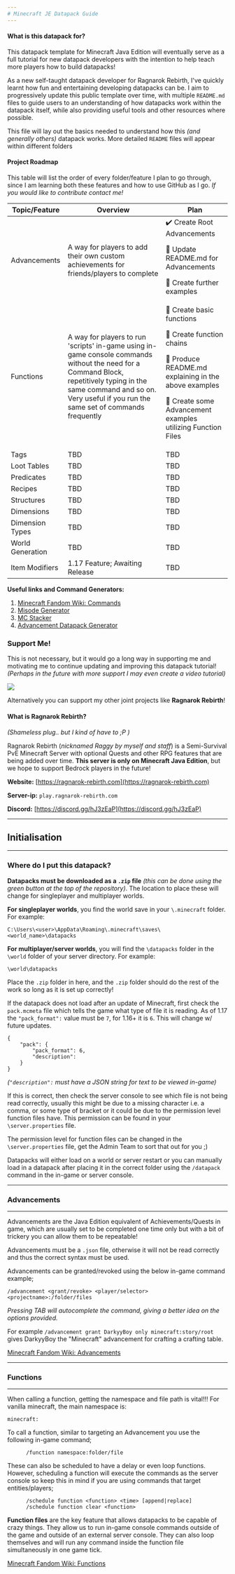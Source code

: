 ```yaml
---
# Minecraft JE Datapack Guide
---
```

#### What is this datapack for?
This datapack template for Minecraft Java Edition will eventually serve as a
full tutorial for new datapack developers with the intention to help teach more
players how to build datapacks!

As a new self-taught datapack developer for Ragnarok Rebirth, I've quickly
learnt how fun and entertaining developing datapacks can be. I aim to
progressively update this public template over time, with multiple `README.md`
files to guide users to an understanding of how datapacks work within the
datapack itself, while also providing useful tools and other resources where
possible.

This file will lay out the basics needed to understand how this *(and generally*
*others)* datapack works. More detailed `README` files will appear within
different folders

#### Project Roadmap
This table will list the order of every folder/feature I plan to go through, since
I am learning both these features and how to use GitHub as I go.
*If you would like to contribute contact me!*

| Topic/Feature | Overview | Plan |
|-|-|-|
| Advancements | A way for players to add their own custom achievements for friends/players to complete | ✔️ Create Root Advancements <p> 🔸 Update README.md for Advancements <p> 🔸 Create further examples |
| Functions | A way for players to run 'scripts' in-game using in-game console commands without the need for a Command Block, repetitively typing in the same command and so on. Very useful if you run the same set of commands frequently | 🔸 Create basic functions <p> 🔸 Create function chains <p> 🔸 Produce README.md explaining in the above examples <p> 🔸 Create some Advancement examples utilizing Function Files |
| Tags | TBD | TBD |
| Loot Tables | TBD | TBD |
| Predicates | TBD | TBD |
| Recipes | TBD | TBD |
| Structures | TBD | TBD |
| Dimensions | TBD | TBD |
| Dimension Types | TBD | TBD |
| World Generation | TBD | TBD |
| Item Modifiers | 1.17 Feature; Awaiting Release | TBD |

**Useful links and Command Generators:**
1. [Minecraft Fandom Wiki: Commands](https://minecraft.fandom.com/wiki/Commands "A place to start for detailed descriptions of command and console use")
2. [Misode Generator](https://misode.github.io "Loot tables, Advancements, Custom Items/Mobs etc.")
3. [MC Stacker](https://mcstacker.net/versions.php "The most useful tool ever for Loot tables, Advancements, Custom Items/Mobs etc.")
4. [Advancement Datapack Generator ](https://advancements.thedestruc7i0n.ca "Allows you to geneate a datapack for custom advancements")

### Support Me!
This is not necessary, but it would go a long way in supporting me and motivating
me to continue updating and improving this datapack tutorial! *(Perhaps in the*
  *future with more support I may even create a video tutorial)*

<a href="https://www.buymeacoffee.com/Fackles"><img src="https://img.buymeacoffee.com/button-api/?text=Buy me a coffee&emoji=☕&slug=Fackles&button_colour=7808b5&font_colour=ffffff&font_family=Comic&outline_colour=ffffff&coffee_colour=FFDD00"></a>

Alternatively you can support my other joint projects like **Ragnarok Rebirth**!

#### What is Ragnarok Rebirth?
*(Shameless plug.. but I kind of have to ;P )*

Ragnarok Rebirth (*nicknamed Raggy by myself and staff*) is a Semi-Survival PvE
Minecraft Server with optional Quests and other RPG features that are being
added over time. **This server is only on Minecraft Java Edition**, but we hope
to support Bedrock players in the future!

**Website:** [https://ragnarok-rebirth.com](https://ragnarok-rebirth.com)

**Server-ip:** `play.ragnarok-rebirth.com`

**Discord:** [https://discord.gg/hJ3zEaP](https://discord.gg/hJ3zEaP)

---
## Initialisation
---
### Where do I put this datapack?
**Datapacks must be downloaded as a `.zip` file** *(this can be done using the*
*green button at the top of the repository)*. The location to place these will
change for singleplayer and multiplayer worlds.

**For singleplayer worlds**, you find the world save in your `\.minecraft`
folder. For example:
```
C:\Users\<user>\AppData\Roaming\.minecraft\saves\<world_name>\datapacks
```

**For multiplayer/server worlds**, you will find the `\datapacks` folder in the
`\world` folder of your server directory. For example:
```
\world\datapacks
```
Place the `.zip` folder in here,
and the `.zip` folder should do the rest of the work so long as it is set up
correctly!

If the datapack does not load after an update of Minecraft, first check the
`pack.mcmeta` file which tells the game what type of file it is reading. As of
1.17 the `"pack_format":` value must be `7`, for 1.16+ it is `6`. This will
change w/ future updates.
```
{
	"pack": {
		"pack_format": 6,
		"description":
	}
}
```
*(`"description":` must have a JSON string for text to be viewed in-game)*

If this is correct, then check the server console to see which file is not being
read correctly, usually this might be due to a missing character i.e. a comma,
or some type of bracket or it could be due to the permission level function
files have. This permission can be found in your `\server.properties` file.

The permission level for function files can be changed in the `\server.properties`
file, get the Admin Team to sort that out for you ;)

Datapacks will either load on a world or server restart or you can manually load in
a datapack after placing it in the correct folder using the `/datapack` command
in the in-game or server console.

---
### Advancements
---
Advancements are the Java Edition equivalent of Achievements/Quests in game,
which are usually set to be completed one time only but with a bit of trickery you can
allow them to be repeatable!

Advancements must be a `.json` file, otherwise it will not be read correctly
and thus the correct syntax must be used.

Advancements can be granted/revoked using the below  in-game command example;
```
/advancement <grant/revoke> <player/selector> <projectname>:/folder/files
```
*Pressing TAB will autocomplete the command, giving a better idea on the*
*options provided.*

For  example `/advancement grant DarkyyBoy only minecraft:story/root` gives
DarkyyBoy the "Minecraft" advancement for crafting a crafting table.

[Minecraft Fandom Wiki: Advancements](https://minecraft.fandom.com/wiki/Advancement/JSON_format)

---
### Functions
---
When calling a function, getting the namespace and file path is vital!!!
For vanilla minecraft, the main namespace is:
```
minecraft:
```

To call a function, similar to targeting an Advancement you use the following
in-game command;
```
      /function namespace:folder/file
```
These can also be scheduled to have a delay or even loop functions. However,
scheduling a function will execute the commands as the server console so keep
this in mind if you are using commands that target entities/players;
```
      /schedule function <function> <time> [append|replace]
      /schedule function clear <function>
```
**Function files** are the key feature that allows datapacks to be capable of
crazy things. They allow us to run in-game console commands outside of the game
and outside of an external server console. They can also loop themselves and
will run any command inside the function file simultaneously in one game tick.

[Minecraft Fandom Wiki: Functions](https://minecraft.fandom.com/wiki/Function_(Java_Edition))
